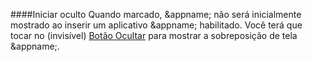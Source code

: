 ####Iniciar oculto
Quando marcado, &appname; não será inicialmente mostrado ao inserir um aplicativo &appname; habilitado. Você terá que tocar no (invisível) [Botão Ocultar](/buttons#button_hide) para mostrar a sobreposição de tela &appname;.
